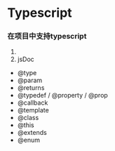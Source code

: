 # Typescript

### 在项目中支持typescript
1. 
2. jsDoc
  + @type
  + @param
  + @returns
  + @typedef / @property / @prop
  + @callback
  + @template
  + @class
  + @this
  + @extends
  + @enum